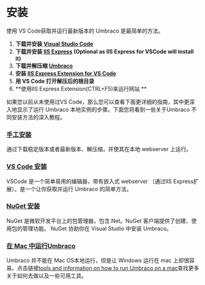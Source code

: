 # 安装 #
使用 VS Code获取并运行最新版本的 Umbraco 是最简单的方法。

1. **下载并安装 [Visual Studio Code](https://code.visualstudio.com/)**
1. **下载并安装 [IIS Express](https://www.microsoft.com/en-us/download/details.aspx?id=48264) (Optional as IIS Express for VSCode will install it)**
1. **下载并解压缩 [Umbraco](https://our.umbraco.com/download)**
1. **安装 [IIS Express Extension for VS Code](https://marketplace.visualstudio.com/items?itemName=warren-buckley.iis-express)**
1. **用 VS Code 打开解压后的根目录**
1. **使用IIS Express Extension(CTRL+F5)来运行网站 **

如果您以前从未使用过VS Code，那么您可以查看下面更详细的指南，其中更深入地显示了运行 Umbraco 本地实例的步骤。下面您将看到一些关于Umbraco 不同安装方法的深入教程。

### [手工安装](install-umbraco-manually.md)
通过下载稳定版本或者最新版本、解压缩，并使其在本地 webserver 上运行。

### [VS Code 安装](install-umbraco-with-vs-code.md)
VSCode 是一个简单易用的编辑器，带有嵌入式 webserver （通过IIS Express扩展）。是一个让你获取并运行 Umbraco 的简单方法。

### [NuGet 安装](install-umbraco-with-nuget.md)
NuGet 是微软开发平台上的包管理器，包含.Net。NuGet 客户端提供了创建、使用包的管理功能。 NuGet 协助你在 Visual Studio 中安装 Umbraco。

### [在 Mac 中运行Umbraco](running-umbraco-on-a-mac.md)
Umbraco 并不能在 Mac OS本地运行，但是让 Windows 运行在 mac 上却很容易。点击链接[tools and information on how to run Umbraco on a mac](running-umbraco-on-a-mac.md)查找更多关于如何去做以及一些可用工具。